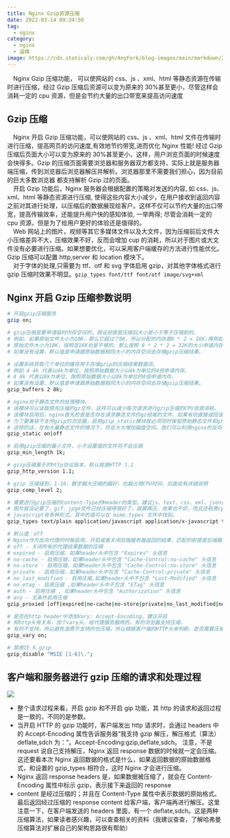```yaml
---
title: Nginx Gzip资源压缩
date: 2022-03-14 09:34:50
tag:
  - nginx
category:
  - nginx
  - 运维
image: https://cdn.staticaly.com/gh/AnyFork/blog-images/main/markdown/202207201100605.jpg
---
```


&emsp;Nginx Gzip 压缩功能， 可以使网站的 css、js 、xml、html 等静态资源在传输时进行压缩，经过 Gzip 压缩后资源可以变为原来的 30%甚至更小，尽管这样会消耗一定的 cpu 资源，但是会节约大量的出口带宽来提高访问速度

<!-- more -->

## Gzip 压缩

&emsp;Nginx 开启 Gzip 压缩功能，可以使网站的 css、js 、xml、html 文件在传输时进行压缩，提高网页的访问速度,有效地节约带宽,进而优化 Nginx 性能! 经过 Gzip 压缩后页面大小可以变为原来的 30%甚至更小，这样，用户浏览页面的时候速度会快得多。Gzip 的压缩页面需要浏览器和服务器双方都支持，实际上就是服务器端压缩，传到浏览器后浏览器解压并解析。浏览器那里不需要我们担心，因为目前的巨大多数浏览器 都支持解析 Gzip 过的页面。  
&emsp;开启 Gzip 功能后，Nginx 服务器会根据配置的策略对发送的内容, 如 css、js、xml、html 等静态资源进行压缩, 使得这些内容大小减少，在用户接收到返回内容之前对其进行处理，以压缩后的数据展现给客户。这样不仅可以节约大量的出口带宽，提高传输效率，还能提升用户快的感知体验, 一举两得; 尽管会消耗一定的 cpu 资源，但是为了给用户更好的体验还是值得的。  
&emsp;Web 网站上的图片，视频等其它多媒体文件以及大文件，因为压缩前后文件大小压缩差异不大，压缩效果不好，反而会增加 cup 的消耗，所以对于图片或大文件没有必要进行压缩。如果想要优化，可以采用客户端缓存的方法进行性能优化。Gzip 压缩可以配置 http,server 和 location 模块下。  
&emsp;对于字体的处理,只需要为 ttf、otf 和 svg 字体启用 gzip，对其他字体格式进行 gzip 压缩时效果不明显。`gzip_types font/ttf font/otf image/svg+xml `

## Nginx 开启 Gzip 压缩参数说明

```bash
# 开启gzip压缩服务
gzip on;

# gzip压缩是要申请临时内存空间的，假设前提是压缩后大小是小于等于压缩前的。
# 例如，如果原始文件大小为10K，那么它超过了8K，所以分配的内存是8 * 2 = 16K;再例如，
# 原始文件大小为18K，很明显16K也是不够的，那么按照 8 * 2 * 2 = 32K的大小申请内存。
# 如果没有设置，默认值是申请跟原始数据相同大小的内存空间去存储gzip压缩结果。

# 设置系统获取几个单位的缓存用于存储gzip的压缩结果数据流。
# 例如 4 4k 代表以4k为单位，按照原始数据大小以4k为单位的4倍申请内存。
# 4 8k 代表以8k为单位，按照原始数据大小以8k为单位的4倍申请内存。
# 如果没有设置，默认值是申请跟原始数据相同大小的内存空间去存储gzip压缩结果。
gzip_buffers 2 8k;

# nginx对于静态文件的处理模块。
# 该模块可以读取预先压缩的gz文件，这样可以减少每次请求进行gzip压缩的CPU资源消耗。
# 该模块启用后，nginx首先检查是否存在请求静态文件的gz结尾的文件，如果有则直接返回该gz文件内容。
# 为了要兼容不支持gzip的浏览器，启用gzip_static模块就必须同时保留原始静态文件和gz文件。
# 这样的话，在有大量静态文件的情况下，将会大大增加磁盘空间。我们可以利用nginx的反向代理功能实现只保留gz文件。
gzip_static on|off

# 启用gzip压缩的最小文件，小于设置值的文件将不会压缩
gzip_min_length 1k;

# gzip压缩基于的http协议版本，默认就是HTTP 1.1
gzip_http_version 1.1;

# gzip 压缩级别，1-10，数字越大压缩的越好，也越占用CPU时间，后面会有详细说明
gzip_comp_level 2;

# 需要进行gzip压缩的Content-Type的Header的类型。建议js、text、css、xml、json都要进行压缩；
# 图片就没必要了，gif、jpge文件已经压缩得很好了，就算再压，效果也不好，而且还耗费cpu。
# javascript有多种形式。其中的值可以在 mime.types 文件中找到。
gzip_types text/plain application/javascript application/x-javascript text/css application/xml text/javascript application/x-httpd-php image/jpeg image/gif image/png;

# 默认值：off
# Nginx作为反向代理的时候启用，开启或者关闭后端服务器返回的结果，匹配的前提是后端服务器必须要返回包含"Via"的 header头。
# off - 关闭所有的代理结果数据的压缩
# expired - 启用压缩，如果header头中包含 "Expires" 头信息
# no-cache - 启用压缩，如果header头中包含 "Cache-Control:no-cache" 头信息
# no-store - 启用压缩，如果header头中包含 "Cache-Control:no-store" 头信息
# private - 启用压缩，如果header头中包含 "Cache-Control:private" 头信息
# no_last_modified - 启用压缩,如果header头中不包含 "Last-Modified" 头信息
# no_etag - 启用压缩 ,如果header头中不包含 "ETag" 头信息
# auth - 启用压缩 , 如果header头中包含 "Authorization" 头信息
# any - 无条件启用压缩
gzip_proxied [off|expired|no-cache|no-store|private|no_last_modified|no_etag|auth|any] ...

# 是否在http header中添加Vary: Accept-Encoding，建议开启
# 和http头有关系，加个vary头，给代理服务器用的，有的浏览器支持压缩，
# 有的不支持，所以避免浪费不支持的也压缩，所以根据客户端的HTTP头来判断，是否需要压缩
gzip_vary on;

# 禁用IE 6 gzip
gzip_disable "MSIE [1-6]\.";
```

## 客户端和服务器进行 gzip 压缩的请求和处理过程

![](https://cdn.jsdelivr.net/gh/AnyFork/blog-images/main/markdown/202203141006242.png)

- 整个请求过程来看，开启 gzip 和不开启 gip 功能，其 http 的请求和返回过程是一致的，不同的是参数。
- 当开启 HTTP 的 gzip 功能时，客户端发出 http 请求时，会通过 headers 中的 Accept-Encoding 属性告诉服务器“我支持 gzip 解压，解压格式（算法）deflate,sdch 为：”。Accept-Encoding:gzip,deflate,sdch。
  注意，不是 request 说自己支持解压，Nginx 返回 response 数据的时候就一定会压缩。这还要看本次 Nginx 返回数据的格式是什么，如果返回数据的原始数据格式，和设置的 gzip_types 相符合，这时 Nginx 才会进行压缩。
- Nginx 返回 response headers 是，如果数据被压缩了，就会在 Content-Encoding 属性中标示 gzip，表示接下来返回的 response
- content 是经过压缩的；并且在 Content-Type 属性中表示数据的原始格式。最后返回经过压缩的 response content 给客户端，客户端再进行解压。这里注意一下，在客户端发送的 headers 里面，有一个 deflate,sdch。这是两种压缩算法，如果读者感兴趣，可以查查相关的资料（我建议查查，了解哈弗曼压缩算法对扩展自己的架构思路很有帮助）
